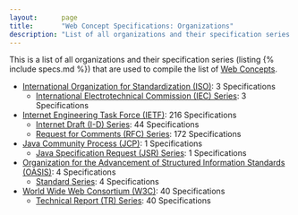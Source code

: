 ```yaml
---
layout:      page
title:       "Web Concept Specifications: Organizations"
description: "List of all organizations and their specification series that are used to compile the list of Web Concepts"
---
```


This is a list of all organizations and their specification series (listing {% include specs.md %}) that are used to compile the list of [Web Concepts](../concepts).

* [International Organization for Standardization (ISO)](ISO/): 3 Specifications
  * [International Electrotechnical Commission (IEC) Series](ISO/IEC/ "Series overview"): 3 Specifications
* [Internet Engineering Task Force (IETF)](IETF/): 216 Specifications
  * [Internet Draft (I-D) Series](IETF/I-D/ "Series overview"): 44 Specifications
  * [Request for Comments (RFC) Series](IETF/RFC/ "Series overview"): 172 Specifications
* [Java Community Process (JCP)](JCP/): 1 Specifications
  * [Java Specification Request (JSR) Series](JCP/JSR/ "Series overview"): 1 Specifications
* [Organization for the Advancement of Structured Information Standards (OASIS)](OASIS/): 4 Specifications
  * [Standard Series](OASIS/standard/ "Series overview"): 4 Specifications
* [World Wide Web Consortium (W3C)](W3C/): 40 Specifications
  * [Technical Report (TR) Series](W3C/TR/ "Series overview"): 40 Specifications
